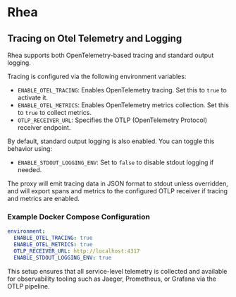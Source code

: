 # Rhea

## Tracing on Otel Telemetry and Logging 

Rhea supports both OpenTelemetry-based tracing and standard output logging.

Tracing is configured via the following environment variables:

- `ENABLE_OTEL_TRACING`: Enables OpenTelemetry tracing. Set this to `true` to activate it.
- `ENABLE_OTEL_METRICS`: Enables OpenTelemetry metrics collection. Set this to `true` to collect metrics.
- `OTLP_RECEIVER_URL`: Specifies the OTLP (OpenTelemetry Protocol) receiver endpoint. 

By default, standard output logging is also enabled. You can toggle this behavior using:

- `ENABLE_STDOUT_LOGGING_ENV`: Set to `false` to disable stdout logging if needed.

The proxy will emit tracing data in JSON format to stdout unless overridden, and will export spans and metrics to the configured OTLP receiver if tracing and metrics are enabled.

### Example Docker Compose Configuration
```yaml
environment:
  ENABLE_OTEL_TRACING: true
  ENABLE_OTEL_METRICS: true
  OTLP_RECEIVER_URL: http://localhost:4317
  ENABLE_STDOUT_LOGGING_ENV: true
```

This setup ensures that all service-level telemetry is collected and available for observability tooling such as Jaeger, Prometheus, or Grafana via the OTLP pipeline.

